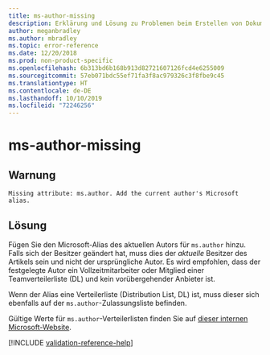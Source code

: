 ```yaml
---
title: ms-author-missing
description: Erklärung und Lösung zu Problemen beim Erstellen von Dokumentationsartikeln – ms-author-missing
author: meganbradley
ms.author: mbradley
ms.topic: error-reference
ms.date: 12/20/2018
ms.prod: non-product-specific
ms.openlocfilehash: 6b313bd6b168b913d82721607126fcd4e6255009
ms.sourcegitcommit: 57eb071bdc55ef71fa3f8ac979326c3f8fbe9c45
ms.translationtype: HT
ms.contentlocale: de-DE
ms.lasthandoff: 10/10/2019
ms.locfileid: "72246256"
---
```

# <a name="ms-author-missing"></a>ms-author-missing

## <a name="warning"></a>Warnung

`Missing attribute: ms.author. Add the current author's Microsoft alias.`

## <a name="resolution"></a>Lösung

Fügen Sie den Microsoft-Alias des aktuellen Autors für `ms.author` hinzu. Falls sich der Besitzer geändert hat, muss dies der *aktuelle* Besitzer des Artikels sein und nicht der ursprüngliche Autor. Es wird empfohlen, dass der festgelegte Autor ein Vollzeitmitarbeiter oder Mitglied einer Teamverteilerliste (DL) und kein vorübergehender Anbieter ist. 

Wenn der Alias eine Verteilerliste (Distribution List, DL) ist, muss dieser sich ebenfalls auf der `ms.author`-Zulassungsliste befinden.

Gültige Werte für `ms.author`-Verteilerlisten finden Sie auf [dieser internen Microsoft-Website](https://docsmetadatatool.azurewebsites.net/allowlists).

<!--make sure to add this file to your includes folder and verify the path-->
[!INCLUDE [validation-reference-help](includes/validation-reference-help.md)]
